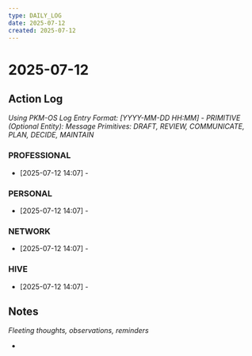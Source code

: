 ```yaml
---
type: DAILY_LOG
date: 2025-07-12
created: 2025-07-12
---
```


# 2025-07-12

## Action Log

_Using PKM-OS Log Entry Format: [YYYY-MM-DD HH:MM] - PRIMITIVE (Optional Entity): Message_
_Primitives: DRAFT, REVIEW, COMMUNICATE, PLAN, DECIDE, MAINTAIN_

### PROFESSIONAL

- [2025-07-12 14:07] -

### PERSONAL

- [2025-07-12 14:07] -

### NETWORK

- [2025-07-12 14:07] -

### HIVE

- [2025-07-12 14:07] -

## Notes

_Fleeting thoughts, observations, reminders_

-
